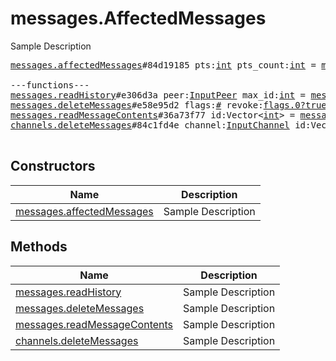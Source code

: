 # messages.AffectedMessages

Sample Description

<pre>
<a href="../constructor/messages.affectedMessages">messages.affectedMessages</a>#84d19185 pts:<a href="../type/int.md">int</a> pts_count:<a href="../type/int.md">int</a> = <a href="../type/messages.AffectedMessages.md">messages.AffectedMessages</a>;

---functions---
<a href="../method/messages.readHistory">messages.readHistory</a>#e306d3a peer:<a href="../type/InputPeer.md">InputPeer</a> max_id:<a href="../type/int.md">int</a> = <a href="../type/messages.AffectedMessages.md">messages.AffectedMessages</a>;
<a href="../method/messages.deleteMessages">messages.deleteMessages</a>#e58e95d2 flags:<a href="../type/#.md">#</a> revoke:<a href="../type/flags.0?true.md">flags.0?true</a> id:Vector&lt;<a href="../type/int.md">int</a>&gt; = <a href="../type/messages.AffectedMessages.md">messages.AffectedMessages</a>;
<a href="../method/messages.readMessageContents">messages.readMessageContents</a>#36a73f77 id:Vector&lt;<a href="../type/int.md">int</a>&gt; = <a href="../type/messages.AffectedMessages.md">messages.AffectedMessages</a>;
<a href="../method/channels.deleteMessages">channels.deleteMessages</a>#84c1fd4e channel:<a href="../type/InputChannel.md">InputChannel</a> id:Vector&lt;<a href="../type/int.md">int</a>&gt; = <a href="../type/messages.AffectedMessages.md">messages.AffectedMessages</a>;

</pre>

## Constructors

| Name | Description |
|------|-------------|
| [messages.affectedMessages](../constructor/messages.affectedMessages.md) | Sample Description |

## Methods

| Name | Description |
|------|-------------|
| [messages.readHistory](../method/messages.readHistory.md) | Sample Description |
| [messages.deleteMessages](../method/messages.deleteMessages.md) | Sample Description |
| [messages.readMessageContents](../method/messages.readMessageContents.md) | Sample Description |
| [channels.deleteMessages](../method/channels.deleteMessages.md) | Sample Description |
